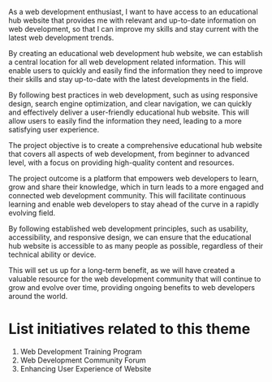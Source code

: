 As a web development enthusiast, I want to have access to an educational hub website that provides me with relevant and up-to-date information on web development, so that I can improve my skills and stay current with the latest web development trends.

By creating an educational web development hub website, we can establish a central location for all web development related information. This will enable users to quickly and easily find the information they need to improve their skills and stay up-to-date with the latest developments in the field.

By following best practices in web development, such as using responsive design, search engine optimization, and clear navigation, we can quickly and effectively deliver a user-friendly educational hub website. This will allow users to easily find the information they need, leading to a more satisfying user experience.

The project objective is to create a comprehensive educational hub website that covers all aspects of web development, from beginner to advanced level, with a focus on providing high-quality content and resources.

The project outcome is a platform that empowers web developers to learn, grow and share their knowledge, which in turn leads to a more engaged and connected web development community. This will facilitate continuous learning and enable web developers to stay ahead of the curve in a rapidly evolving field.

By following established web development principles, such as usability, accessibility, and responsive design, we can ensure that the educational hub website is accessible to as many people as possible, regardless of their technical ability or device.

This will set us up for a long-term benefit, as we will have created a valuable resource for the web development community that will continue to grow and evolve over time, providing ongoing benefits to web developers around the world.

# List initiatives related to this theme
1. Web Development Training Program
2. Web Development Community Forum
3. Enhancing User Experience of Website
